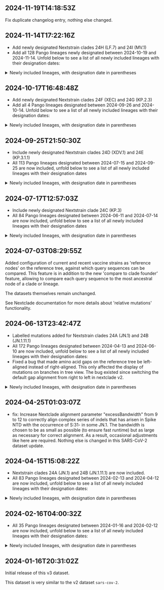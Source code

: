 ## 2024-11-19T14:18:53Z

Fix duplicate changelog entry, nothing else changed.

## 2024-11-14T17:22:16Z

- Add newly designated Nextstrain clades 24H (LF.7) and 24I (MV.1)
- Add all 128 Pango lineages newly designated between 2024-10-19 and 2024-11-14. Unfold below to see a list of all newly included lineages with their designation dates:

<details>
  <summary> Newly included lineages, with designation date in parentheses</summary>

- LF.7.1 (2024-10-19)
- LF.7.1.1 (2024-10-19)
- LF.7.2 (2024-10-19)
- LF.7.2.1 (2024-10-19)
- LF.7.3 (2024-10-19)
- LF.7.4 (2024-10-19)
- JN.1.49.3 (2024-10-20)
- MV.2 (2024-10-20)
- MB.1.1.2 (2024-10-20)
- MB.1.1.3 (2024-10-20)
- NA.1 (2024-10-20)
- NA.1.1 (2024-10-20)
- XDV.1.5.1 (2024-10-20)
- NB.1 (2024-10-20)
- KS.1.1.1 (2024-10-20)
- KS.1.1.2 (2024-10-20)
- LF.3.1.2 (2024-10-20)
- XEL (2024-10-20)
- NC.1 (2024-10-20)
- ND.1 (2024-10-20)
- ND.1.1 (2024-10-20)
- ND.2 (2024-10-20)
- ND.3 (2024-10-20)
- MC.10.1 (2024-10-20)
- KP.2.2.1 (2024-10-20)
- KP.2.25.1 (2024-10-20)
- KP.2.25.2 (2024-10-20)
- KP.2.25.3 (2024-10-20)
- MD.3.1.1 (2024-10-20)
- MD.3.1.2 (2024-10-20)
- MD.3.1.3 (2024-10-20)
- MD.3.1.4 (2024-10-20)
- MD.1.2 (2024-10-20)
- MD.1.1.1 (2024-10-20)
- KP.3.2.6 (2024-10-21)
- MC.1.1 (2024-10-21)
- MC.18 (2024-10-21)
- KP.2.27 (2024-10-22)
- KP.2.3.8 (2024-10-22)
- KP.2.2.2 (2024-10-22)
- XEM (2024-10-22)
- KP.3.1.9 (2024-10-22)
- KP.1.1.6 (2024-10-23)
- NE.1 (2024-10-23)
- XEN (2024-10-23)
- NF.1 (2024-10-24)
- KP.2.3.9 (2024-10-24)
- NG.1 (2024-10-24)
- NH.1 (2024-10-24)
- NH.2 (2024-10-24)
- NH.3 (2024-10-24)
- JN.1.11.2 (2024-10-25)
- NJ.1 (2024-10-25)
- KP.2.3.10 (2024-10-25)
- NK.1 (2024-10-25)
- LP.5 (2024-10-25)
- LP.6 (2024-10-25)
- LP.7 (2024-10-25)
- KP.2.3.11 (2024-10-25)
- LD.2 (2024-10-25)
- KP.3.1.10 (2024-10-25)
- NL.1 (2024-10-25)
- MU.2 (2024-10-25)
- MU.2.1 (2024-10-25)
- KP.3.7 (2024-10-25)
- LZ.2.1.2 (2024-10-27)
- LZ.2.1.1 (2024-10-27)
- KR.1.4 (2024-10-27)
- KP.2.3.12 (2024-10-27)
- NM.1 (2024-10-27)
- LP.8 (2024-10-27)
- LP.7.1.2 (2024-10-27)
- KP.4.2.5 (2024-10-27)
- KP.4.2.4 (2024-10-27)
- LF.7.1.2 (2024-10-27)
- MC.19 (2024-11-01)
- KP.2.6.1 (2024-11-01)
- MC.20 (2024-11-01)
- MC.10.2 (2024-11-01)
- KP.3.2.7 (2024-11-01)
- KP.3.2.8 (2024-11-01)
- KP.3.2.9 (2024-11-01)
- XEC.3 (2024-11-01)
- XEC.4 (2024-11-01)
- XEC.5 (2024-11-01)
- XEC.6 (2024-11-01)
- XEC.7 (2024-11-01)
- MJ.2 (2024-11-05)
- MJ.2.1 (2024-11-05)
- MJ.2.1.1 (2024-11-05)
- MJ.1.1 (2024-11-05)
- LF.10 (2024-11-05)
- LP.8.1 (2024-11-08)
- LP.8.2 (2024-11-08)
- LF.7.1.3 (2024-11-08)
- NL.2 (2024-11-08)
- NL.3 (2024-11-08)
- NL.4 (2024-11-08)
- NL.5 (2024-11-08)
- NL.6 (2024-11-08)
- NL.7 (2024-11-08)
- NM.2 (2024-11-12)
- LP.9 (2024-11-12)
- LP.9.1 (2024-11-12)
- NN.1 (2024-11-12)
- NN.1.1 (2024-11-12)
- NN.2 (2024-11-12)
- LP.1.2.1 (2024-11-12)
- NC.1.1 (2024-11-12)
- NC.1.2 (2024-11-12)
- LB.1.10 (2024-11-12)
- NP.1 (2024-11-12)
- NP.2 (2024-11-12)
- XEP (2024-11-12)
- MC.13.2 (2024-11-12)
- MC.21 (2024-11-12)
- MC.21.1 (2024-11-12)
- MC.22 (2024-11-12)
- XDY.1 (2024-11-12)
- LP.10 (2024-11-12)
- LP.10.1 (2024-11-12)
- NQ.1 (2024-11-12)
- NH.4 (2024-11-12)
- MU.3 (2024-11-12)
- KP.2.3.13 (2024-11-13)
- MG.2 (2024-11-13)
- MG.3 (2024-11-13)
- MG.4 (2024-11-14)

</details>

## 2024-10-17T16:48:48Z

- Add newly designated Nextstrain clades 24F (XEC) and 24G (KP.2.3)
- Add all 4 Pango lineages designated between 2024-09-26 and 2024-10-14. Unfold below to see a list of all newly included lineages with their designation dates:

<details>
  <summary> Newly included lineages, with designation date in parentheses</summary>

- XEH (2024-09-28)
- XEJ (2024-09-28)
- XEC.2 (2024-09-28)
- XEK (2024-09-28)

</details>

## 2024-09-25T21:50:30Z

- Include newly designated Nextstrain clades 24D (XDV.1) and 24E (KP.3.1.1)
- All 113 Pango lineages designated between 2024-07-15 and 2024-09-25 are now included, unfold below to see a list of all newly included lineages with their designation dates

<details>
  <summary> Newly included lineages, with designation date in parentheses</summary>

- XEC (2024-08-07)
- KP.2.3.5 (2024-08-07)
- KP.2.3.6 (2024-08-07)
- LP.4 (2024-08-07)
- LP.1.2 (2024-08-07)
- LB.1.2.2 (2024-08-07)
- LB.1.2.3 (2024-08-07)
- KP.2.18 (2024-08-07)
- KP.2.14.1 (2024-08-07)
- MC.2 (2024-08-08)
- MC.2.1 (2024-08-08)
- KR.1.3 (2024-08-08)
- MP.1 (2024-08-08)
- MP.1.1 (2024-08-08)
- JQ.2.1.2 (2024-08-08)
- MC.4 (2024-08-08)
- MC.3 (2024-08-08)
- LB.1.3.3 (2024-08-08)
- KP.2.15.1 (2024-08-08)
- KP.3.1.7 (2024-08-08)
- MQ.1 (2024-08-08)
- MQ.2 (2024-08-08)
- KP.3.3.4 (2024-08-08)
- MR.1 (2024-08-08)
- MK.3 (2024-08-08)
- XED (2024-08-08)
- LZ.2 (2024-08-12)
- XEC.1 (2024-08-14)
- MS.1 (2024-08-15)
- KU.2.1 (2024-08-15)
- KU.2.2 (2024-08-15)
- MA.1.1 (2024-08-15)
- MA.1.1.1 (2024-08-15)
- JN.1.18.8 (2024-08-15)
- JN.1.59.1 (2024-08-15)
- JN.1.16.4 (2024-08-15)
- LU.2.1 (2024-08-15)
- LU.2.1.1 (2024-08-15)
- MT.1 (2024-08-15)
- KP.2.19 (2024-08-15)
- LF.6 (2024-08-15)
- LR.3 (2024-08-15)
- XDV.1.1 (2024-08-15)
- XDV.1.2 (2024-08-15)
- XDV.1.2.1 (2024-08-15)
- XDV.1.3 (2024-08-15)
- XDV.1.4 (2024-08-15)
- XDV.1.5 (2024-08-15)
- XDV.1.6 (2024-08-15)
- LF.7 (2024-08-15)
- MU.1 (2024-08-15)
- JN.1.4.9 (2024-08-15)
- JN.1.38.1 (2024-08-15)
- MC.5 (2024-08-15)
- MC.6 (2024-08-15)
- MC.7 (2024-08-15)
- MC.8 (2024-08-15)
- MC.8.1 (2024-08-15)
- MC.9 (2024-08-15)
- MC.10 (2024-08-15)
- MC.11 (2024-08-15)
- MC.11.1 (2024-08-15)
- MC.12 (2024-08-15)
- MC.13 (2024-08-15)
- MC.13.1 (2024-08-15)
- MC.14 (2024-08-15)
- MC.15 (2024-08-15)
- MC.16 (2024-08-15)
- MB.1.1.1 (2024-08-15)
- MV.1 (2024-08-15)
- KP.2.20 (2024-08-15)
- KP.2.20.1 (2024-08-15)
- JN.1.67 (2024-08-15)
- JN.1.67.1 (2024-08-15)
- XEF (2024-08-15)
- KP.2.22 (2024-08-16)
- KP.2.24 (2024-08-16)
- KP.2.25 (2024-08-16)
- KP.2.26 (2024-08-16)
- KR.4.1 (2024-08-16)
- KP.6 (2024-08-16)
- XEG (2024-08-16)
- KP.2.3.7 (2024-08-16)
- MW.1 (2024-08-16)
- KP.2.23 (2024-08-16)
- JN.1.68 (2024-08-16)
- LF.8 (2024-08-16)
- LF.8.1 (2024-08-16)
- LF.8.1.1 (2024-08-16)
- XEE (2024-08-16)
- MC.17 (2024-08-16)
- JN.1.16.5 (2024-08-16)
- LW.1.1 (2024-08-16)
- LW.1.2 (2024-08-16)
- KP.3.6 (2024-08-16)
- LB.1.9 (2024-08-16)
- KP.3.1.8 (2024-08-16)
- MY.1 (2024-08-16)
- XDV.1.7 (2024-08-17)
- XDV.1.8 (2024-08-17)
- XDV.1.9 (2024-08-17)
- XDR.1.1 (2024-08-17)
- XDR.1.2 (2024-08-17)
- XDV.1.10 (2024-08-17)
- XDV.1.11 (2024-08-17)
- LU.2.2 (2024-08-20)
- LB.1.4.3 (2024-08-24)
- LF.9 (2024-08-27)
- LF.9.1 (2024-08-27)
- XDV.1.7.1 (2024-09-05)
- XDV.1.9.1 (2024-09-05)
- LZ.2.1 (2024-09-05)
- MZ.1 (2024-09-05)

</details>

## 2024-07-17T12:57:03Z

- Include newly designated Nextstrain clade 24C (KP.3)
- All 84 Pango lineages designated between 2024-06-11 and 2024-07-14 are now included, unfold below to see a list of all newly included lineages with their designation dates

<details>
  <summary> Newly included lineages, with designation date in parentheses</summary>

- BA.2.86.7 (2024-06-13)
- XDZ (2024-06-14)
- JN.1.1.10 (2024-06-14)
- JN.1.63 (2024-06-14)
- JN.1.63.1 (2024-06-14)
- XEA (2024-06-14)
- XEB (2024-06-14)
- XDP.2 (2024-06-14)
- XDP.3 (2024-06-14)
- LV.1 (2024-06-14)
- LV.2 (2024-06-14)
- LE.1.3 (2024-06-14)
- LE.1.3.1 (2024-06-14)
- JN.1.58.3 (2024-06-14)
- KP.4.1.1 (2024-06-17)
- KP.4.1.2 (2024-06-17)
- KP.4.1.3 (2024-06-17)
- LW.1 (2024-06-17)
- LP.3 (2024-06-17)
- KP.3.1.5 (2024-06-17)
- KP.1.1.5 (2024-06-17)
- XDD.3 (2024-06-29)
- LF.3.1.1 (2024-06-29)
- LB.1.3.1 (2024-06-29)
- KP.2.3.4 (2024-06-29)
- JN.1.18.6 (2024-06-29)
- LY.2 (2024-06-29)
- LY.1 (2024-06-29)
- JN.1.18.7 (2024-06-29)
- LZ.1 (2024-06-29)
- LZ.1.1 (2024-06-29)
- MA.1 (2024-06-29)
- MB.1 (2024-06-29)
- MB.1.1 (2024-06-29)
- LP.1.1 (2024-06-29)
- LF.4 (2024-06-29)
- LF.4.1 (2024-06-29)
- KP.3.3.1 (2024-06-29)
- MC.1 (2024-06-29)
- LU.2 (2024-07-01)
- JN.1.64 (2024-07-01)
- JN.1.64.1 (2024-07-01)
- MD.1 (2024-07-01)
- MD.1.1 (2024-07-01)
- MD.2 (2024-07-01)
- MD.3 (2024-07-01)
- MD.3.1 (2024-07-01)
- LK.2 (2024-07-03)
- LK.2.1 (2024-07-03)
- JN.1.7.8 (2024-07-03)
- JN.1.50.2 (2024-07-03)
- ME.1 (2024-07-03)
- LF.5 (2024-07-10)
- JN.1.48.3 (2024-07-10)
- KS.1.3 (2024-07-10)
- JN.1.65 (2024-07-10)
- JN.1.65.1 (2024-07-10)
- MF.1 (2024-07-10)
- MF.2 (2024-07-10)
- KP.3.3.2 (2024-07-10)
- MG.1 (2024-07-10)
- KP.4.2.3 (2024-07-10)
- KP.2.17 (2024-07-10)
- LB.1.3.2 (2024-07-10)
- MH.1 (2024-07-10)
- LB.1.8 (2024-07-10)
- JN.1.7.9 (2024-07-10)
- MJ.1 (2024-07-10)
- KP.3.1.6 (2024-07-12)
- MK.1 (2024-07-12)
- MK.2 (2024-07-12)
- KP.3.4.1 (2024-07-12)
- KP.3.3.3 (2024-07-12)
- ML.1 (2024-07-12)
- ML.2 (2024-07-12)
- MM.1 (2024-07-12)
- MM.2 (2024-07-12)
- JN.1.66 (2024-07-12)
- MN.1 (2024-07-12)
- KP.3.5 (2024-07-12)
- LB.1.4.1 (2024-07-13)
- LB.1.7.1 (2024-07-13)
- LB.1.7.2 (2024-07-13)
- LB.1.7.3 (2024-07-13)

</details>

## 2024-07-03T08:29:55Z

Added configuration of current and recent vaccine strains as 'reference nodes' on the reference tree, against which query sequences can be compared. This feature is in addition to the new 'compare to clade founder' feature, allowing to compare each query sequence to the most ancestral node of a clade or lineage.

The datasets themselves remain unchanged.

See Nextclade documentation for more details about 'relative mutations' functionality.

## 2024-06-13T23:42:47Z

- Labelled mutations added for Nextstrain clades 24A (JN.1) and 24B (JN.1.11.1)
- All 172 Pango lineages designated between 2024-04-13 and 2024-06-10 are now included, unfold below to see a list of all newly included lineages with their designation dates:
- Fixed a bug that made amino acid gaps on the reference tree be left-aligned instead of right-aligned. This only affected the display of mutations on branches in tree view. The bug existed since switching the default gap alignment from right to left in nextclade v2.

<details>
  <summary> Newly included lineages, with designation date in parentheses</summary>

- KP.4 (2024-04-15)
- KP.4.1 (2024-04-15)
- KP.4.2 (2024-04-15)
- KP.1.2 (2024-04-15)
- KP.2.3 (2024-04-15)
- JN.1.47 (2024-04-15)
- JN.1.47.1 (2024-04-15)
- JN.1.47.2 (2024-04-15)
- JN.1.16.2 (2024-04-15)
- LA.1 (2024-04-15)
- LA.2 (2024-04-15)
- JN.1.9.2 (2024-04-15)
- LB.2 (2024-04-15)
- JN.1.7.4 (2024-04-15)
- JN.1.24.1 (2024-04-15)
- LC.1 (2024-04-15)
- JN.1.32.1 (2024-04-15)
- KW.1.2 (2024-04-15)
- JN.1.8.4 (2024-04-15)
- JN.1.48 (2024-04-15)
- JN.1.48.1 (2024-04-15)
- LB.1 (2024-04-16)
- XDW (2024-04-18)
- XDQ.2 (2024-04-18)
- XDQ.3 (2024-04-18)
- XDQ.1.1 (2024-05-15)
- XDK.1.1 (2024-05-15)
- XDK.1.2 (2024-05-15)
- XDK.2 (2024-05-15)
- XDK.3 (2024-05-15)
- XDR.1 (2024-05-15)
- KP.2.4 (2024-05-15)
- KP.2.5 (2024-05-15)
- KP.2.6 (2024-05-15)
- KP.2.7 (2024-05-15)
- KP.2.3.1 (2024-05-15)
- KP.4.2.1 (2024-05-15)
- KP.2.8 (2024-05-15)
- KP.2.9 (2024-05-15)
- KP.2.10 (2024-05-15)
- KP.2.11 (2024-05-15)
- KP.2.12 (2024-05-15)
- LD.1 (2024-05-15)
- JN.1.48.2 (2024-05-15)
- KP.1.1.2 (2024-05-15)
- LE.1 (2024-05-15)
- LE.1.1 (2024-05-15)
- LE.1.2 (2024-05-15)
- LE.2 (2024-05-15)
- LF.1 (2024-05-15)
- LF.1.1 (2024-05-15)
- JN.1.42.2 (2024-05-15)
- JN.1.49 (2024-05-15)
- JN.1.49.1 (2024-05-15)
- JN.1.49.2 (2024-05-15)
- KW.1.1.1 (2024-05-15)
- LG.1 (2024-05-15)
- JN.1.39.1 (2024-05-15)
- JN.1.39.2 (2024-05-16)
- KP.5 (2024-05-16)
- KP.3.1 (2024-05-16)
- KP.3.2 (2024-05-16)
- KP.3.3 (2024-05-16)
- JN.1.39.3 (2024-05-16)
- JN.15 (2024-05-16)
- JN.3.3 (2024-05-16)
- JN.16 (2024-05-16)
- JN.17 (2024-05-16)
- JN.11.1 (2024-05-16)
- BA.2.86.6 (2024-05-16)
- JN.18 (2024-05-16)
- JQ.2.1.1 (2024-05-16)
- JN.19 (2024-05-16)
- JN.1.1.8 (2024-05-17)
- KP.2.13 (2024-05-17)
- JN.1.50 (2024-05-18)
- JN.1.23.1 (2024-05-28)
- JN.1.29.1 (2024-05-28)
- JN.1.18.3 (2024-05-28)
- JN.1.18.4 (2024-05-28)
- LH.1 (2024-05-28)
- LH.2 (2024-05-28)
- KP.1.1.3 (2024-05-28)
- KP.3.1.1 (2024-05-28)
- KP.2.14 (2024-05-28)
- JN.1.51 (2024-05-28)
- JN.1.51.1 (2024-05-28)
- LJ.1 (2024-05-28)
- LF.2 (2024-05-28)
- JN.1.52 (2024-05-28)
- JN.1.7.5 (2024-05-28)
- LK.1 (2024-05-28)
- JN.1.50.1 (2024-05-28)
- LF.3 (2024-05-28)
- KP.4.2.2 (2024-05-28)
- XDK.4 (2024-05-28)
- XDK.4.1 (2024-05-28)
- XDK.5 (2024-05-28)
- XDK.6 (2024-05-28)
- LL.1 (2024-05-28)
- LM.1 (2024-05-28)
- KS.1.1 (2024-05-28)
- JN.1.53 (2024-05-28)
- JN.1.53.1 (2024-05-28)
- LN.1 (2024-05-28)
- LN.1.1 (2024-05-28)
- JN.1.54 (2024-05-28)
- JN.1.54.1 (2024-05-28)
- LP.1 (2024-05-28)
- KP.3.4 (2024-05-29)
- KP.3.2.1 (2024-05-29)
- KP.2.15 (2024-05-30)
- KR.1.1 (2024-05-30)
- KR.1.2 (2024-05-30)
- KR.3 (2024-05-30)
- KR.4 (2024-05-30)
- KR.5 (2024-05-30)
- KS.1.2 (2024-05-30)
- JN.1.55 (2024-05-30)
- JN.1.55.1 (2024-05-30)
- JN.1.55.2 (2024-05-30)
- KP.3.2.2 (2024-05-30)
- JN.1.56 (2024-05-31)
- JN.1.56.1 (2024-05-31)
- JN.1.44.1 (2024-05-31)
- LB.1.1 (2024-06-04)
- LB.1.2 (2024-06-04)
- LB.1.2.1 (2024-06-04)
- LB.1.3 (2024-06-04)
- LB.1.4 (2024-06-04)
- LB.1.5 (2024-06-04)
- LB.1.6 (2024-06-04)
- KP.2.3.2 (2024-06-04)
- KP.2.16 (2024-06-04)
- LF.3.1 (2024-06-04)
- KP.3.1.2 (2024-06-04)
- KP.3.1.3 (2024-06-04)
- KP.3.1.4 (2024-06-04)
- KP.3.2.3 (2024-06-04)
- KP.3.2.4 (2024-06-04)
- LB.1.7 (2024-06-04)
- LF.1.1.1 (2024-06-04)
- KP.1.1.4 (2024-06-04)
- LP.2 (2024-06-04)
- XDY (2024-06-04)
- LQ.1 (2024-06-04)
- LQ.1.1 (2024-06-04)
- LQ.2 (2024-06-04)
- LQ.3 (2024-06-04)
- JN.1.4.8 (2024-06-04)
- JN.1.7.6 (2024-06-04)
- JN.1.57 (2024-06-04)
- JN.1.57.1 (2024-06-04)
- JN.1.58 (2024-06-04)
- JN.1.58.1 (2024-06-04)
- JN.1.58.2 (2024-06-04)
- LR.1 (2024-06-04)
- LR.2 (2024-06-04)
- JN.1.59 (2024-06-05)
- JN.1.7.7 (2024-06-05)
- JN.1.60 (2024-06-05)
- JN.1.61 (2024-06-05)
- JN.1.18.5 (2024-06-07)
- LS.1 (2024-06-07)
- KP.2.3.3 (2024-06-07)
- JN.1.62 (2024-06-08)
- KP.3.2.5 (2024-06-09)
- LT.1 (2024-06-10)
- JN.1.1.9 (2024-06-10)
- JN.1.16.3 (2024-06-10)
- JN.1.15.1 (2024-06-10)
- LU.1 (2024-06-10)

</details>

## 2024-04-25T01:03:07Z

- fix: Increase Nextclade alignment parameter "excessBandwidth" from 9 to 12 to correctly align complex series of indels that has arisen in Spike NTD with the occurrence of S:31- in some JN.1. The bandwidth is chosen to be as small as possible (to ensure fast runtime) but as large as necessary for correct alignment. As a result, occasional adjustments like here are required. Nothing else is changed in this SARS-CoV-2 dataset update.

## 2024-04-15T15:08:22Z

- Nextstrain clades 24A (JN.1) and 24B (JN.1.11.1) are now included.
- All 83 Pango lineages designated between 2024-02-13 and 2024-04-12 are now included, unfold below to see a list of all newly included lineages with their designation dates:

<details>
  <summary> Newly included lineages, with designation date in parentheses</summary>

- JN.1.23 (2024-02-20)
- KP.1 (2024-02-22)
- JN.1.7.1 (2024-03-01)
- JN.1.7.2 (2024-03-01)
- KQ.1 (2024-03-01)
- JN.1.13.1 (2024-03-01)
- JN.1.1.5 (2024-03-01)
- KR.1 (2024-03-04)
- KP.1.1 (2024-03-04)
- KP.2 (2024-03-04)
- JN.1.24 (2024-03-04)
- XDK.1 (2024-03-04)
- JN.1.25 (2024-03-04)
- JN.1.25.1 (2024-03-04)
- XDQ.1 (2024-03-04)
- JQ.2 (2024-03-05)
- JN.13 (2024-03-06)
- JN.13.1 (2024-03-06)
- JN.1.1.6 (2024-03-09)
- JN.1.26 (2024-03-09)
- JN.1.27 (2024-03-09)
- JN.1.4.4 (2024-03-09)
- JN.1.8.2 (2024-03-09)
- JN.1.28 (2024-03-09)
- JN.1.1.7 (2024-03-09)
- JN.1.29 (2024-03-09)
- JN.1.4.5 (2024-03-14)
- JN.1.18.1 (2024-03-14)
- JN.1.30 (2024-03-14)
- JN.1.31 (2024-03-14)
- JN.1.16.1 (2024-03-14)
- KS.1 (2024-03-14)
- JN.1.4.6 (2024-03-14)
- JN.1.32 (2024-03-14)
- GE.1.2.2 (2024-03-17)
- KT.1 (2024-03-17)
- KT.1.1 (2024-03-17)
- KT.1.2 (2024-03-17)
- KP.3 (2024-03-17)
- JN.1.33 (2024-03-17)
- JN.1.34 (2024-03-17)
- JN.1.35 (2024-03-17)
- JN.1.36 (2024-03-17)
- KP.2.1 (2024-03-19)
- KP.2.2 (2024-03-19)
- JN.1.30.1 (2024-03-19)
- JQ.2.1 (2024-03-20)
- XDD.1.1.1 (2024-03-25)
- KU.1 (2024-03-25)
- KU.2 (2024-03-25)
- JN.1.18.2 (2024-03-25)
- JN.1.36.1 (2024-03-25)
- KV.1 (2024-03-25)
- JN.1.37 (2024-03-25)
- JN.1.28.1 (2024-03-25)
- KW.1 (2024-03-25)
- JN.1.38 (2024-03-25)
- JN.1.39 (2024-03-25)
- JN.1.40 (2024-03-25)
- JN.1.41 (2024-03-25)
- JN.1.42 (2024-03-25)
- JN.1.43 (2024-03-25)
- JN.1.43.1 (2024-03-25)
- KP.1.1.1 (2024-03-25)
- JN.1.44 (2024-03-25)
- XDU (2024-03-26)
- XDP.1 (2024-03-26)
- JN.2.2.1 (2024-03-26)
- JN.1.8.3 (2024-03-29)
- KY.1 (2024-03-29)
- JN.14 (2024-03-29)
- JN.1.45 (2024-03-29)
- XDV (2024-04-02)
- XDV.1 (2024-04-02)
- JN.1.42.1 (2024-04-02)
- JN.1.46 (2024-04-02)
- JN.1.4.7 (2024-04-02)
- KV.2 (2024-04-02)
- KW.1.1 (2024-04-03)
- KZ.1 (2024-04-04)
- KZ.1.1 (2024-04-04)
- KZ.1.1.1 (2024-04-04)
- JN.1.7.3 (2024-04-04)

</details>

## 2024-02-16T04:00:32Z

- All 35 Pango lineages designated between 2024-01-16 and 2024-02-12 are now included, unfold below to see a list of all newly included lineages with their designation dates:

<details>
  <summary> Newly included lineages, with designation date in parentheses</summary>

- XDN (2024-01-16)
- XDP (2024-01-16)
- JN.3.2 (2024-01-16)
- JN.3.2.1 (2024-01-16)
- JN.11 (2024-01-21)
- JN.1.12 (2024-01-21)
- JN.12 (2024-01-22)
- JN.1.11.1 (2024-01-22)
- KM.1 (2024-01-31)
- BA.2.87 (2024-02-01)
- BA.2.87.1 (2024-02-01)
- XDQ (2024-02-01)
- GK.1.10.1 (2024-02-01)
- XDR (2024-02-01)
- JN.1.13 (2024-02-01)
- JN.1.14 (2024-02-01)
- JN.1.15 (2024-02-01)
- JN.1.4.1 (2024-02-01)
- JN.1.2.1 (2024-02-01)
- JN.1.16 (2024-02-01)
- JN.1.17 (2024-02-01)
- JN.1.4.2 (2024-02-02)
- JN.1.18 (2024-02-04)
- JN.1.19 (2024-02-04)
- JN.1.20 (2024-02-04)
- XDS (2024-02-04)
- JN.1.9.1 (2024-02-04)
- JN.1.21 (2024-02-04)
- JN.1.22 (2024-02-04)
- JN.1.4.3 (2024-02-12)
- XDT (2024-02-12)
- HK.13.2.1 (2024-02-12)
- KN.1 (2024-02-12)
- KN.1.1 (2024-02-12)
- JN.1.1.4 (2024-02-12)

</details>

## 2024-01-16T20:31:02Z

Initial release of this v3 dataset.

This dataset is very similar to the v2 dataset `sars-cov-2`.
